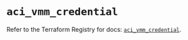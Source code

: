 # `aci_vmm_credential`

Refer to the Terraform Registry for docs: [`aci_vmm_credential`](https://registry.terraform.io/providers/ciscodevnet/aci/2.17.0/docs/resources/vmm_credential).
